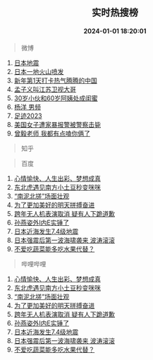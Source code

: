 <div align="center"><h2>实时热搜榜</h2><h4>2024-01-01 18:20:01</h4></div>

> 微博  

1. [日本地震](https://s.weibo.com/weibo?q=%23%E6%97%A5%E6%9C%AC%E5%9C%B0%E9%9C%87%23&t=31&band_rank=1&Refer=top)<br />
2. [日本一地火山喷发](https://s.weibo.com/weibo?q=%23%E6%97%A5%E6%9C%AC%E4%B8%80%E5%9C%B0%E7%81%AB%E5%B1%B1%E5%96%B7%E5%8F%91%23&t=31&band_rank=2&Refer=top)<br />
3. [新年第1天打卡热气腾腾的中国](https://s.weibo.com/weibo?q=%23%E6%96%B0%E5%B9%B4%E7%AC%AC1%E5%A4%A9%E6%89%93%E5%8D%A1%E7%83%AD%E6%B0%94%E8%85%BE%E8%85%BE%E7%9A%84%E4%B8%AD%E5%9B%BD%23&t=31&band_rank=3&Refer=top)<br />
4. [孟子义叫江苏卫视大哥](https://s.weibo.com/weibo?q=%23%E5%AD%9F%E5%AD%90%E4%B9%89%E5%8F%AB%E6%B1%9F%E8%8B%8F%E5%8D%AB%E8%A7%86%E5%A4%A7%E5%93%A5%23&t=31&band_rank=4&Refer=top)<br />
5. [30岁小伙和60岁阿姨处成闺蜜](https://s.weibo.com/weibo?q=%2330%E5%B2%81%E5%B0%8F%E4%BC%99%E5%92%8C60%E5%B2%81%E9%98%BF%E5%A7%A8%E5%A4%84%E6%88%90%E9%97%BA%E8%9C%9C%23&t=31&band_rank=5&Refer=top)<br />
6. [杨洋 男频](https://s.weibo.com/weibo?q=%E6%9D%A8%E6%B4%8B%20%E7%94%B7%E9%A2%91&t=31&band_rank=6&Refer=top)<br />
7. [足迹2023](https://s.weibo.com/weibo?q=%23%E8%B6%B3%E8%BF%B92023%23&t=31&band_rank=7&Refer=top)<br />
8. [美国女子遭家暴报警被警察击毙](https://s.weibo.com/weibo?q=%23%E7%BE%8E%E5%9B%BD%E5%A5%B3%E5%AD%90%E9%81%AD%E5%AE%B6%E6%9A%B4%E6%8A%A5%E8%AD%A6%E8%A2%AB%E8%AD%A6%E5%AF%9F%E5%87%BB%E6%AF%99%23&t=31&band_rank=8&Refer=top)<br />
9. [曾毅老师 我都有点嗑你俩了](https://s.weibo.com/weibo?q=%E6%9B%BE%E6%AF%85%E8%80%81%E5%B8%88%20%E6%88%91%E9%83%BD%E6%9C%89%E7%82%B9%E5%97%91%E4%BD%A0%E4%BF%A9%E4%BA%86&t=31&band_rank=9&Refer=top)<br />

> 知乎  


> 百度  

1. [心情愉快、人生出彩、梦想成真](https://www.baidu.com/s?wd=%E5%BF%83%E6%83%85%E6%84%89%E5%BF%AB%E3%80%81%E4%BA%BA%E7%94%9F%E5%87%BA%E5%BD%A9%E3%80%81%E6%A2%A6%E6%83%B3%E6%88%90%E7%9C%9F&sa=fyb_news&rsv_dl=fyb_news)<br />
2. [东北虎遇见南方小土豆秒变咪咪](https://www.baidu.com/s?wd=%E4%B8%9C%E5%8C%97%E8%99%8E%E9%81%87%E8%A7%81%E5%8D%97%E6%96%B9%E5%B0%8F%E5%9C%9F%E8%B1%86%E7%A7%92%E5%8F%98%E5%92%AA%E5%92%AA&sa=fyb_news&rsv_dl=fyb_news)<br />
3. [“南泥北搓”场面壮观](https://www.baidu.com/s?wd=%E2%80%9C%E5%8D%97%E6%B3%A5%E5%8C%97%E6%90%93%E2%80%9D%E5%9C%BA%E9%9D%A2%E5%A3%AE%E8%A7%82&sa=fyb_news&rsv_dl=fyb_news)<br />
4. [为了更加美好的明天拼搏奋进](https://www.baidu.com/s?wd=%E4%B8%BA%E4%BA%86%E6%9B%B4%E5%8A%A0%E7%BE%8E%E5%A5%BD%E7%9A%84%E6%98%8E%E5%A4%A9%E6%8B%BC%E6%90%8F%E5%A5%8B%E8%BF%9B&sa=fyb_news&rsv_dl=fyb_news)<br />
5. [跨年无人机表演取消 疑有人下跪道歉](https://www.baidu.com/s?wd=%E8%B7%A8%E5%B9%B4%E6%97%A0%E4%BA%BA%E6%9C%BA%E8%A1%A8%E6%BC%94%E5%8F%96%E6%B6%88+%E7%96%91%E6%9C%89%E4%BA%BA%E4%B8%8B%E8%B7%AA%E9%81%93%E6%AD%89&sa=fyb_news&rsv_dl=fyb_news)<br />
6. [孙燕姿外I内E实锤了](https://www.baidu.com/s?wd=%E5%AD%99%E7%87%95%E5%A7%BF%E5%A4%96I%E5%86%85E%E5%AE%9E%E9%94%A4%E4%BA%86&sa=fyb_news&rsv_dl=fyb_news)<br />
7. [日本近海发生7.4级地震](https://www.baidu.com/s?wd=%E6%97%A5%E6%9C%AC%E8%BF%91%E6%B5%B7%E5%8F%91%E7%94%9F7.4%E7%BA%A7%E5%9C%B0%E9%9C%87&sa=fyb_news&rsv_dl=fyb_news)<br />
8. [日本强震后第一波海啸袭来 波涛滚滚](https://www.baidu.com/s?wd=%E6%97%A5%E6%9C%AC%E5%BC%BA%E9%9C%87%E5%90%8E%E7%AC%AC%E4%B8%80%E6%B3%A2%E6%B5%B7%E5%95%B8%E8%A2%AD%E6%9D%A5+%E6%B3%A2%E6%B6%9B%E6%BB%9A%E6%BB%9A&sa=fyb_news&rsv_dl=fyb_news)<br />
9. [不爱吃蔬菜能多吃水果代替？](https://www.baidu.com/s?wd=%E4%B8%8D%E7%88%B1%E5%90%83%E8%94%AC%E8%8F%9C%E8%83%BD%E5%A4%9A%E5%90%83%E6%B0%B4%E6%9E%9C%E4%BB%A3%E6%9B%BF%EF%BC%9F&sa=fyb_news&rsv_dl=fyb_news)<br />

> 哔哩哔哩  

1. [心情愉快、人生出彩、梦想成真](https://www.baidu.com/s?wd=%E5%BF%83%E6%83%85%E6%84%89%E5%BF%AB%E3%80%81%E4%BA%BA%E7%94%9F%E5%87%BA%E5%BD%A9%E3%80%81%E6%A2%A6%E6%83%B3%E6%88%90%E7%9C%9F&sa=fyb_news&rsv_dl=fyb_news)<br />
2. [东北虎遇见南方小土豆秒变咪咪](https://www.baidu.com/s?wd=%E4%B8%9C%E5%8C%97%E8%99%8E%E9%81%87%E8%A7%81%E5%8D%97%E6%96%B9%E5%B0%8F%E5%9C%9F%E8%B1%86%E7%A7%92%E5%8F%98%E5%92%AA%E5%92%AA&sa=fyb_news&rsv_dl=fyb_news)<br />
3. [“南泥北搓”场面壮观](https://www.baidu.com/s?wd=%E2%80%9C%E5%8D%97%E6%B3%A5%E5%8C%97%E6%90%93%E2%80%9D%E5%9C%BA%E9%9D%A2%E5%A3%AE%E8%A7%82&sa=fyb_news&rsv_dl=fyb_news)<br />
4. [为了更加美好的明天拼搏奋进](https://www.baidu.com/s?wd=%E4%B8%BA%E4%BA%86%E6%9B%B4%E5%8A%A0%E7%BE%8E%E5%A5%BD%E7%9A%84%E6%98%8E%E5%A4%A9%E6%8B%BC%E6%90%8F%E5%A5%8B%E8%BF%9B&sa=fyb_news&rsv_dl=fyb_news)<br />
5. [跨年无人机表演取消 疑有人下跪道歉](https://www.baidu.com/s?wd=%E8%B7%A8%E5%B9%B4%E6%97%A0%E4%BA%BA%E6%9C%BA%E8%A1%A8%E6%BC%94%E5%8F%96%E6%B6%88+%E7%96%91%E6%9C%89%E4%BA%BA%E4%B8%8B%E8%B7%AA%E9%81%93%E6%AD%89&sa=fyb_news&rsv_dl=fyb_news)<br />
6. [孙燕姿外I内E实锤了](https://www.baidu.com/s?wd=%E5%AD%99%E7%87%95%E5%A7%BF%E5%A4%96I%E5%86%85E%E5%AE%9E%E9%94%A4%E4%BA%86&sa=fyb_news&rsv_dl=fyb_news)<br />
7. [日本近海发生7.4级地震](https://www.baidu.com/s?wd=%E6%97%A5%E6%9C%AC%E8%BF%91%E6%B5%B7%E5%8F%91%E7%94%9F7.4%E7%BA%A7%E5%9C%B0%E9%9C%87&sa=fyb_news&rsv_dl=fyb_news)<br />
8. [日本强震后第一波海啸袭来 波涛滚滚](https://www.baidu.com/s?wd=%E6%97%A5%E6%9C%AC%E5%BC%BA%E9%9C%87%E5%90%8E%E7%AC%AC%E4%B8%80%E6%B3%A2%E6%B5%B7%E5%95%B8%E8%A2%AD%E6%9D%A5+%E6%B3%A2%E6%B6%9B%E6%BB%9A%E6%BB%9A&sa=fyb_news&rsv_dl=fyb_news)<br />
9. [不爱吃蔬菜能多吃水果代替？](https://www.baidu.com/s?wd=%E4%B8%8D%E7%88%B1%E5%90%83%E8%94%AC%E8%8F%9C%E8%83%BD%E5%A4%9A%E5%90%83%E6%B0%B4%E6%9E%9C%E4%BB%A3%E6%9B%BF%EF%BC%9F&sa=fyb_news&rsv_dl=fyb_news)<br />
